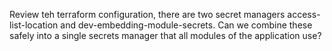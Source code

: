Review teh terraform configuration, there are two secret managers access-list-location and dev-embedding-module-secrets. Can we combine these safely into a single secrets manager that all modules of the application use?
